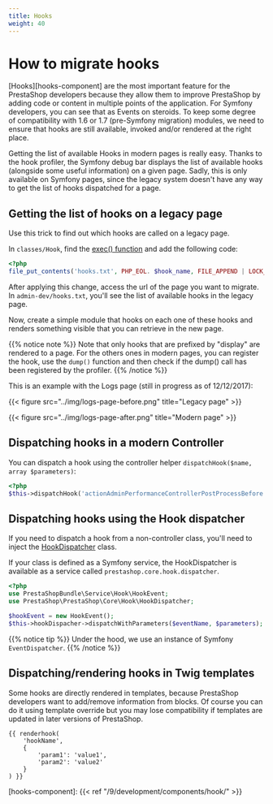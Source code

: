 ```yaml
---
title: Hooks
weight: 40
---
```


# How to migrate hooks

[Hooks][hooks-component] are the most important feature for the PrestaShop developers because they allow them to improve PrestaShop by adding code or content in multiple points of the application. For Symfony developers, you can see that as Events on steroids.
To keep some degree of compatibility with 1.6 or 1.7 (pre-Symfony migration) modules, we need to ensure that hooks are still available, invoked and/or rendered at the right place.

Getting the list of available Hooks in modern pages is really easy. Thanks to the hook profiler, the Symfony debug bar displays the list of available hooks (alongside some useful information) on a given page. Sadly, this is only available on Symfony pages, since the legacy system doesn't have any way to get the list of hooks dispatched for a page.

## Getting the list of hooks on a legacy page

Use this trick to find out which hooks are called on a legacy page.

In ``classes/Hook``, find the [exec() function](https://github.com/PrestaShop/PrestaShop/blob/8.0.x/classes/Hook.php#L735) and add the following code:

```php
<?php
file_put_contents('hooks.txt', PHP_EOL. $hook_name, FILE_APPEND | LOCK_EX);
```

After applying this change, access the url of the page you want to migrate. In ``admin-dev/hooks.txt``, you'll see the list of available hooks in the legacy page.
 
Now, create a simple module that hooks on each one of these hooks and renders something visible that you can retrieve in the new page.

{{% notice note %}}
Note that only hooks that are prefixed by "display" are rendered to a page. For the others ones in modern pages, you can register the hook, use the `dump()` function and then check if the dump() call has been registered by the profiler.
{{% /notice %}}

This is an example with the Logs page (still in progress as of 12/12/2017):

{{< figure src="../img/logs-page-before.png" title="Legacy page" >}}

{{< figure src="../img/logs-page-after.png" title="Modern page" >}}

## Dispatching hooks in a modern Controller

You can dispatch a hook using the controller helper `dispatchHook($name, array $parameters)`:

```php
<?php
$this->dispatchHook('actionAdminPerformanceControllerPostProcessBefore', array('controller' => $this));
```

## Dispatching hooks using the Hook dispatcher

If you need to dispatch a hook from a non-controller class, you'll need to inject the [HookDispatcher](https://github.com/PrestaShop/PrestaShop/blob/8.0.x/src/Core/Hook/HookDispatcher.php) class.
 
If your class is defined as a Symfony service, the HookDispatcher is available as a service called `prestashop.core.hook.dispatcher`.

```php
<?php
use PrestaShopBundle\Service\Hook\HookEvent;
use PrestaShop\PrestaShop\Core\Hook\HookDispatcher;

$hookEvent = new HookEvent();
$this->hookDispacher->dispatchWithParameters($eventName, $parameters);
```

{{% notice tip %}}
Under the hood, we use an instance of Symfony `EventDispatcher`.
{{% /notice %}}

## Dispatching/rendering hooks in Twig templates

Some hooks are directly rendered in templates, because PrestaShop developers want to add/remove information from blocks. Of course you can do it using template override but you may lose compatibility if templates are updated in later versions of PrestaShop.

```twig
{{ renderhook(
    'hookName',
    {
        'param1': 'value1',
        'param2': 'value2'
    }
) }}
```

[hooks-component]: {{< ref "/9/development/components/hook/" >}}
